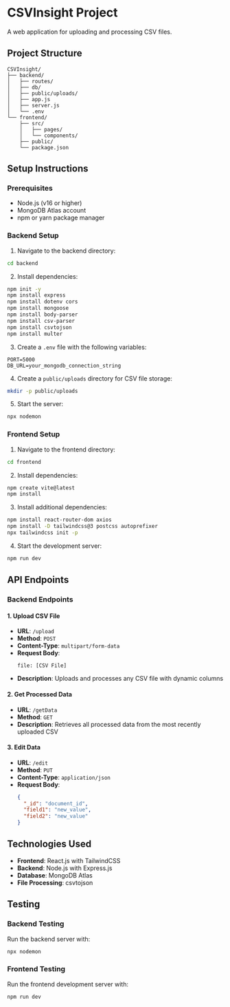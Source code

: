 # CSVInsight Project

A web application for uploading and processing CSV files.

## Project Structure
```
CSVInsight/
├── backend/
│   ├── routes/
│   ├── db/
│   ├── public/uploads/
│   ├── app.js
│   ├── server.js
│   └── .env
└── frontend/
    ├── src/
    │   ├── pages/
    │   └── components/
    ├── public/
    └── package.json
```

## Setup Instructions

### Prerequisites
- Node.js (v16 or higher)
- MongoDB Atlas account
- npm or yarn package manager

### Backend Setup
1. Navigate to the backend directory:
```bash
cd backend
```

2. Install dependencies:
```bash
npm init -y
npm install express
npm install dotenv cors
npm install mongoose
npm install body-parser
npm install csv-parser
npm install csvtojson
npm install multer
```

3. Create a `.env` file with the following variables:
```env
PORT=5000
DB_URL=your_mongodb_connection_string
```

4. Create a `public/uploads` directory for CSV file storage:
```bash
mkdir -p public/uploads
```

5. Start the server:
```bash
npx nodemon
```

### Frontend Setup
1. Navigate to the frontend directory:
```bash
cd frontend
```

2. Install dependencies:
```bash
npm create vite@latest
npm install
```

3. Install additional dependencies:
```bash
npm install react-router-dom axios
npm install -D tailwindcss@3 postcss autoprefixer
npx tailwindcss init -p
```

4. Start the development server:
```bash
npm run dev
```

## API Endpoints

### Backend Endpoints

#### 1. Upload CSV File
- **URL**: `/upload`
- **Method**: `POST`
- **Content-Type**: `multipart/form-data`
- **Request Body**:
  ```
  file: [CSV File]
  ```
- **Description**: Uploads and processes any CSV file with dynamic columns

#### 2. Get Processed Data
- **URL**: `/getData`
- **Method**: `GET`
- **Description**: Retrieves all processed data from the most recently uploaded CSV

#### 3. Edit Data
- **URL**: `/edit`
- **Method**: `PUT`
- **Content-Type**: `application/json`
- **Request Body**:
  ```json
  {
    "_id": "document_id",
    "field1": "new_value",
    "field2": "new_value"
  }
  ```
 

## Technologies Used
- **Frontend**: React.js with TailwindCSS
- **Backend**: Node.js with Express.js
- **Database**: MongoDB Atlas
- **File Processing**: csvtojson

## Testing

### Backend Testing
Run the backend server with:
```bash
npx nodemon
```

### Frontend Testing
Run the frontend development server with:
```bash
npm run dev
```


